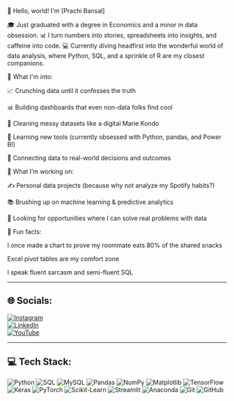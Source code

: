
👋 Hello, world! I'm [Prachi Bansal]

🎓 Just graduated with a degree in Economics and a minor in data obsession.
📊 I turn numbers into stories, spreadsheets into insights, and caffeine into code.
💻 Currently diving headfirst into the wonderful world of data analysis, where Python, SQL, and a sprinkle of R are my closest companions.

🧠 What I'm into:

📈 Crunching data until it confesses the truth

📊 Building dashboards that even non-data folks find cool

🧹 Cleaning messy datasets like a digital Marie Kondo

🤖 Learning new tools (currently obsessed with Python, pandas, and Power BI)

🎯 Connecting data to real-world decisions and outcomes

🔭 What I’m working on:

✍️ Personal data projects (because why not analyze my Spotify habits?)

📚 Brushing up on machine learning & predictive analytics

💼 Looking for opportunities where I can solve real problems with data

🚀 Fun facts:

I once made a chart to prove my roommate eats 80% of the shared snacks

Excel pivot tables are my comfort zone

I speak fluent sarcasm and semi-fluent SQL

---

## 🌐 Socials:
[![Instagram](https://img.shields.io/badge/Instagram-%23E4405F.svg?logo=instagram&logoColor=white)](https://www.instagram.com/)  
[![LinkedIn](https://img.shields.io/badge/LinkedIn-%230077B5.svg?logo=linkedin&logoColor=white)](https://www.linkedin.com/)  
[![YouTube](https://img.shields.io/badge/YouTube-%23FF0000.svg?logo=youtube&logoColor=white)](https://www.youtube.com/)

---

## 💻 Tech Stack:
![Python](https://img.shields.io/badge/Python-3670A0?logo=python&logoColor=white)
![SQL](https://img.shields.io/badge/SQL-025E8C?logo=postgresql&logoColor=white)
![MySQL](https://img.shields.io/badge/MySQL-00000F?logo=mysql&logoColor=white)
![Pandas](https://img.shields.io/badge/Pandas-150458?logo=pandas&logoColor=white)
![NumPy](https://img.shields.io/badge/NumPy-013243?logo=numpy&logoColor=white)
![Matplotlib](https://img.shields.io/badge/Matplotlib-11557C?logo=matplotlib&logoColor=white)
![TensorFlow](https://img.shields.io/badge/TensorFlow-FF6F00?logo=tensorflow&logoColor=white)
![Keras](https://img.shields.io/badge/Keras-D00000?logo=keras&logoColor=white)
![PyTorch](https://img.shields.io/badge/PyTorch-EE4C2C?logo=pytorch&logoColor=white)
![Scikit-Learn](https://img.shields.io/badge/Scikit%20Learn-F7931E?logo=scikit-learn&logoColor=white)
![Streamlit](https://img.shields.io/badge/Streamlit-FF4B4B?logo=streamlit&logoColor=white)
![Anaconda](https://img.shields.io/badge/Anaconda-42B029?logo=anaconda&logoColor=white)
![Git](https://img.shields.io/badge/Git-F05032?logo=git&logoColor=white)
![GitHub](https://img.shields.io/badge/GitHub-181717?logo=github&logoColor=white)
